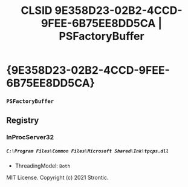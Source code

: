 ﻿---
title: "CLSID 9E358D23-02B2-4CCD-9FEE-6B75EE8DD5CA | PSFactoryBuffer"
excerpt: What is COM-Object CLSID 9E358D23-02B2-4CCD-9FEE-6B75EE8DD5CA?
---

# {9E358D23-02B2-4CCD-9FEE-6B75EE8DD5CA}

### `PSFactoryBuffer`

## Registry


### InProcServer32

##### `C:\Program Files\Common Files\Microsoft Shared\Ink\tpcps.dll`
* ThreadingModel: `Both`

MIT License. Copyright (c) 2021 Strontic.


